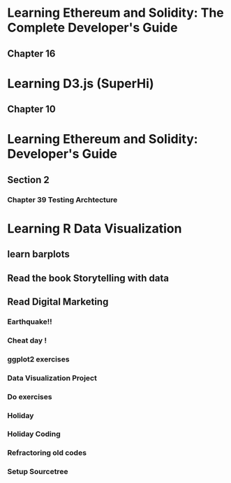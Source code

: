 # Learning Ethereum and Solidity: The Complete Developer's Guide
## Chapter 16

# Learning D3.js (SuperHi) 
## Chapter 10

# Learning Ethereum and Solidity: Developer's Guide
## Section 2
### Chapter 39 Testing Archtecture 

# Learning R Data Visualization
## learn barplots

## Read the book Storytelling with data
## Read Digital Marketing

### Earthquake!!
### Cheat day !

### ggplot2 exercises
### Data Visualization Project
### Do exercises

### Holiday
### Holiday Coding

### Refractoring old codes
### Setup Sourcetree
